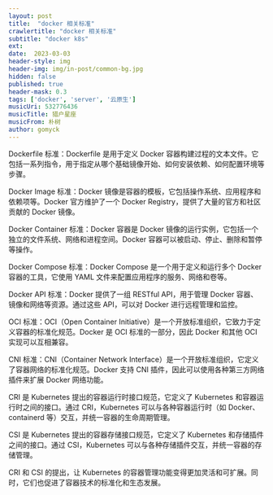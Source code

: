 ```yaml
---
layout: post
title:  "docker 相关标准"
crawlertitle: "docker 相关标准"
subtitle: "docker k8s"
ext:
date:  2023-03-03
header-style: img
header-img: img/in-post/common-bg.jpg
hidden: false
published: true
header-mask: 0.3
tags: ['docker', 'server', '云原生']
musicUri: 532776436
musicTitle: 猎户星座
musicFrom: 朴树
author: gomyck
---
```


Dockerfile 标准：Dockerfile 是用于定义 Docker 容器构建过程的文本文件。它包括一系列指令，用于指定从哪个基础镜像开始、如何安装依赖、如何配置环境等步骤。

Docker Image 标准：Docker 镜像是容器的模板，它包括操作系统、应用程序和依赖项等。Docker 官方维护了一个 Docker Registry，提供了大量的官方和社区贡献的 Docker 镜像。

Docker Container 标准：Docker 容器是 Docker 镜像的运行实例，它包括一个独立的文件系统、网络和进程空间。Docker 容器可以被启动、停止、删除和暂停等操作。

Docker Compose 标准：Docker Compose 是一个用于定义和运行多个 Docker 容器的工具，它使用 YAML 文件来配置应用程序的服务、网络和卷等。

Docker API 标准：Docker 提供了一组 RESTful API，用于管理 Docker 容器、镜像和网络等资源。通过这些 API，可以对 Docker 进行远程管理和监控。

OCI 标准：OCI（Open Container Initiative）是一个开放标准组织，它致力于定义容器的标准化规范。Docker 是 OCI 标准的一部分，因此 Docker 和其他 OCI 实现可以互相兼容。

CNI 标准：CNI（Container Network Interface）是一个开放标准组织，它定义了容器网络的标准化规范。Docker 支持 CNI 插件，因此可以使用各种第三方网络插件来扩展 Docker 网络功能。

CRI 是 Kubernetes 提出的容器运行时接口规范，它定义了 Kubernetes 和容器运行时之间的接口。通过 CRI，Kubernetes 可以与各种容器运行时（如 Docker、containerd 等）交互，并统一容器的生命周期管理。

CSI 是 Kubernetes 提出的容器存储接口规范，它定义了 Kubernetes 和存储插件之间的接口。通过 CSI，Kubernetes 可以与各种存储插件交互，并统一容器的存储管理。

CRI 和 CSI 的提出，让 Kubernetes 的容器管理功能变得更加灵活和可扩展。同时，它们也促进了容器技术的标准化和生态发展。

